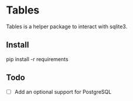 # Tables

Tables is a helper package to interact with sqlite3.

## Install

pip install -r requirements

## Todo

* [ ] Add an optional support for PostgreSQL
